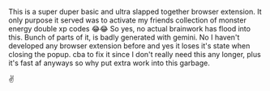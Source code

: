 This is a super duper basic and ultra slapped together browser extension. It only purpose it served was to activate my friends collection of monster energy double xp codes 😂😂 So yes, no actual brainwork has flood into this. Bunch of parts of it, is badly generated with gemini. No I haven't developed any browser extension before and yes it loses it's state when closing the popup. cba to fix it since I don't really need this any longer, plus it's fast af anyways so why put extra work into this garbage.

✌️
